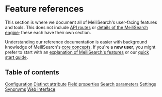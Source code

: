 # Feature references

This section is where we document all of MeiliSearch's user-facing features and tools. This does not include [API routes](/reference/api) or [details of the MeiliSearch engine](/learn/advanced); these each have their own section.

Understanding our reference documentation is easier with background knowledge of MeiliSearch's [core concepts](/learn/core_concepts). If you're a **new user**, you might prefer to start with an [explanation of MeiliSearch's features](/learn/what_is_meilisearch/features.md) or our [quick start guide](/learn/getting_started/quick_start.md).

## Table of contents

[Configuration](/reference/features/configuration.md)
[Distinct attribute](/reference/features/distinct.md)
[Field properties](/reference/features/field_properties.md)
[Search parameters](/reference/features/search_parameters.md)
[Settings](/reference/features/settings.md)
[Synonyms](/reference/features/synonyms.md)
[Web interface](/reference/features/web_interface.md)
